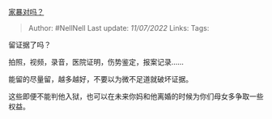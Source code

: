 [家暴对吗？](https://www.zhihu.com/question/541520931/answer/2558791041)

>Author: #NellNell
>Last update: *11/07/2022*
>Links:
>Tags:

留证据了吗？

拍照，视频，录音，医院证明，伤势鉴定，报案记录……

能留的尽量留，越多越好，不要以为微不足道就破坏证据。

这些即便不能判他入狱，也可以在未来你妈和他离婚的时候为你们母女多争取一些权益。
